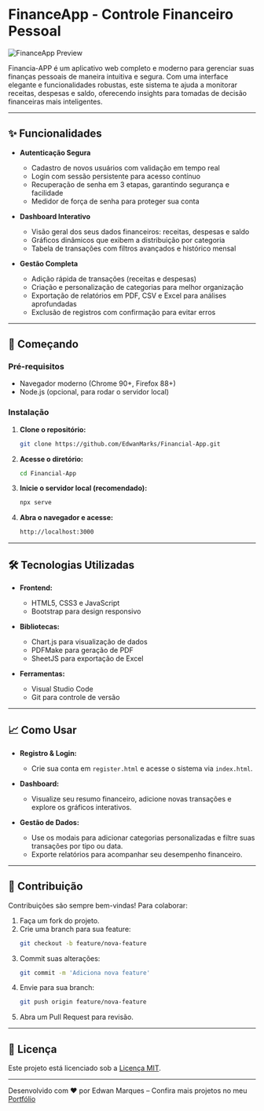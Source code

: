 # FinanceApp - Controle Financeiro Pessoal

![FinanceApp Preview](assets/dashboard-preview.png)

Financia-APP é um aplicativo web completo e moderno para gerenciar suas finanças pessoais de maneira intuitiva e segura. Com uma interface elegante e funcionalidades robustas, este sistema te ajuda a monitorar receitas, despesas e saldo, oferecendo insights para tomadas de decisão financeiras mais inteligentes.

---

## ✨ Funcionalidades

- **Autenticação Segura**
  - Cadastro de novos usuários com validação em tempo real
  - Login com sessão persistente para acesso contínuo
  - Recuperação de senha em 3 etapas, garantindo segurança e facilidade
  - Medidor de força de senha para proteger sua conta

- **Dashboard Interativo**
  - Visão geral dos seus dados financeiros: receitas, despesas e saldo
  - Gráficos dinâmicos que exibem a distribuição por categoria
  - Tabela de transações com filtros avançados e histórico mensal

- **Gestão Completa**
  - Adição rápida de transações (receitas e despesas)
  - Criação e personalização de categorias para melhor organização
  - Exportação de relatórios em PDF, CSV e Excel para análises aprofundadas
  - Exclusão de registros com confirmação para evitar erros

---

## 🚀 Começando

### Pré-requisitos
- Navegador moderno (Chrome 90+, Firefox 88+)
- Node.js (opcional, para rodar o servidor local)

### Instalação

1. **Clone o repositório:**
   ```bash
   git clone https://github.com/EdwanMarks/Financial-App.git
   ```
2. **Acesse o diretório:**
   ```bash
   cd Financial-App
   ```
3. **Inicie o servidor local (recomendado):**
   ```bash
   npx serve
   ```
4. **Abra o navegador e acesse:**
   ```bash
   http://localhost:3000
   ```

---

## 🛠️ Tecnologias Utilizadas

- **Frontend:**  
  - HTML5, CSS3 e JavaScript  
  - Bootstrap para design responsivo  

- **Bibliotecas:**  
  - Chart.js para visualização de dados  
  - PDFMake para geração de PDF  
  - SheetJS para exportação de Excel  

- **Ferramentas:**  
  - Visual Studio Code  
  - Git para controle de versão  

---

## 📈 Como Usar

- **Registro & Login:**  
  - Crie sua conta em `register.html` e acesse o sistema via `index.html`.

- **Dashboard:**  
  - Visualize seu resumo financeiro, adicione novas transações e explore os gráficos interativos.

- **Gestão de Dados:**  
  - Use os modais para adicionar categorias personalizadas e filtre suas transações por tipo ou data.
  - Exporte relatórios para acompanhar seu desempenho financeiro.

---

## 🤝 Contribuição

Contribuições são sempre bem-vindas! Para colaborar:

1. Faça um fork do projeto.
2. Crie uma branch para sua feature:
   ```bash
   git checkout -b feature/nova-feature
   ```
3. Commit suas alterações:
   ```bash
   git commit -m 'Adiciona nova feature'
   ```
4. Envie para sua branch:
   ```bash
   git push origin feature/nova-feature
   ```
5. Abra um Pull Request para revisão.

---

## 📄 Licença

Este projeto está licenciado sob a [Licença MIT](LICENSE).

---

Desenvolvido com ❤️ por Edwan Marques – Confira mais projetos no meu [Portfólio](https://)
